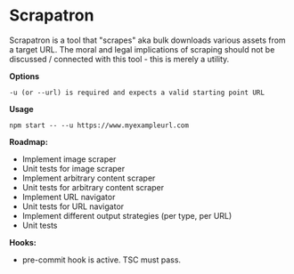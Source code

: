 # Scrapatron

Scrapatron is a tool that "scrapes" aka bulk downloads various assets from a target URL. The moral and legal implications of scraping should not be discussed / connected with this tool - this is merely a utility.

**Options**

    -u (or --url) is required and expects a valid starting point URL

**Usage**

    npm start -- --u https://www.myexampleurl.com

**Roadmap:**

- Implement image scraper
- Unit tests for image scraper
- Implement arbitrary content scraper
- Unit tests for arbitrary content scraper
- Implement URL navigator
- Unit tests for URL navigator
- Implement different output strategies (per type, per URL)
- Unit tests

**Hooks:**

- pre-commit hook is active. TSC must pass.

